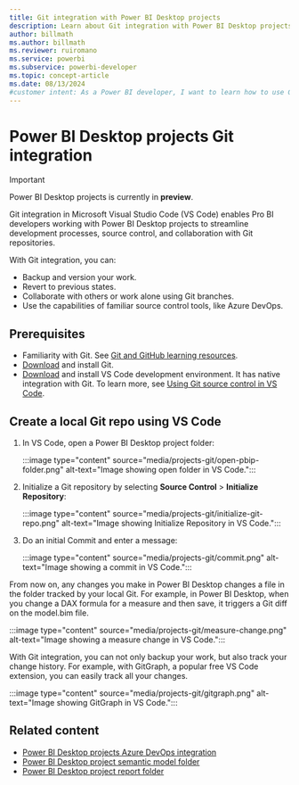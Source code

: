 ```yaml
---
title: Git integration with Power BI Desktop projects
description: Learn about Git integration with Power BI Desktop projects and streamline your development processes, source control, and collaboration with Git repositories.
author: billmath
ms.author: billmath
ms.reviewer: ruiromano
ms.service: powerbi
ms.subservice: powerbi-developer
ms.topic: concept-article
ms.date: 08/13/2024
#customer intent: As a Power BI developer, I want to learn how to use Git integration with Power BI Desktop projects so that I can streamline my development processes, source control, and collaboration with Git repositories.
---
```


# Power BI Desktop projects Git integration

> [!IMPORTANT]
> Power BI Desktop projects is currently in **preview**.

Git integration in Microsoft Visual Studio Code (VS Code) enables Pro BI developers working with Power BI Desktop projects to streamline development processes, source control, and collaboration with Git repositories.

With Git integration, you can:

- Backup and version your work.
- Revert to previous states.
- Collaborate with others or work alone using Git branches.
- Use the capabilities of familiar source control tools, like Azure DevOps.

## Prerequisites

- Familiarity with Git. See [Git and GitHub learning resources](https://docs.github.com/en/get-started/quickstart/git-and-github-learning-resources).
- [Download](/devops/develop/git/install-and-set-up-git) and install Git.
- [Download](https://code.visualstudio.com/) and install VS Code development environment. It has native integration with Git. To learn more, see [Using Git source control in VS Code](https://code.visualstudio.com/docs/sourcecontrol/overview).

## Create a local Git repo using VS Code

1. In VS Code, open a Power BI Desktop project folder:

    :::image type="content" source="media/projects-git/open-pbip-folder.png" alt-text="Image showing open folder in VS Code.":::

1. Initialize a Git repository by selecting **Source Control** > **Initialize Repository**:

    :::image type="content" source="media/projects-git/initialize-git-repo.png" alt-text="Image showing Initialize Repository in VS Code.":::

1. Do an initial Commit and enter a message:

    :::image type="content" source="media/projects-git/commit.png" alt-text="Image showing a commit in VS Code.":::

From now on, any changes you make in Power BI Desktop changes a file in the folder tracked by your local Git. For example, in Power BI Desktop, when you change a DAX formula for a measure and then save, it triggers a Git diff on the model.bim file.

:::image type="content" source="media/projects-git/measure-change.png" alt-text="Image showing a measure change in VS Code.":::

With Git integration, you can not only backup your work, but also track your change history. For example, with GitGraph, a popular free VS Code extension, you can easily track all your changes.

:::image type="content" source="media/projects-git/gitgraph.png" alt-text="Image showing GitGraph in VS Code.":::

## Related content

- [Power BI Desktop projects Azure DevOps integration](projects-azdo.md)  
- [Power BI Desktop project semantic model folder](projects-dataset.md)  
- [Power BI Desktop project report folder](projects-report.md)  
